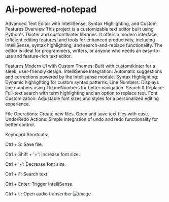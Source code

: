 # Ai-powered-notepad
Advanced Text Editor with IntelliSense, Syntax Highlighting, and Custom Features
Overview
This project is a customizable text editor built using Python's Tkinter and customtkinter libraries. It offers a modern interface, efficient editing features, and tools for enhanced productivity, including IntelliSense, syntax highlighting, and search-and-replace functionality. The editor is ideal for programmers, writers, or anyone who needs an easy-to-use and feature-rich text editor.

Features
Modern UI with Custom Themes: Built with customtkinter for a sleek, user-friendly design.
IntelliSense Integration: Automatic suggestions and corrections powered by the Intellisense module.
Syntax Highlighting: Dynamic highlighting for custom syntax patterns.
Line Numbers: Displays line numbers using TkLineNumbers for better navigation.
Search & Replace: Full-text search with term highlighting and an option to replace text.
Font Customization: Adjustable font sizes and styles for a personalized editing experience.

File Operations:
Create new files.
Open and save text files with ease.
Undo/Redo Actions: Simple integration of undo and redo functionality for better control.

Keyboard Shortcuts:

Ctrl + S: Save file.

Ctrl + Shift + '+': Increase font size.

Ctrl + '-': Decrease font size.

Ctrl + F: Search text.

Ctrl + Enter: Trigger IntelliSense.

Ctrl + t : Open audio transcriber
![image](https://github.com/user-attachments/assets/5d1d50a8-049b-4878-b013-1dd7a93e9cb1)
